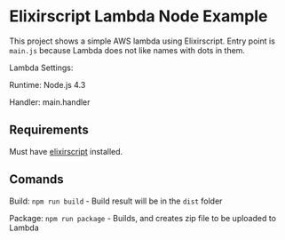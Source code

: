 # Elixirscript Lambda Node Example

This project shows a simple AWS lambda using Elixirscript. Entry point is `main.js` because Lambda does not like names with dots in them.

Lambda Settings:

  Runtime: Node.js 4.3

  Handler: main.handler

## Requirements

Must have [elixirscript](https://github.com/bryanjos/elixirscript) installed.

## Comands

Build: `npm run build` - Build result will be in the `dist` folder

Package: `npm run package` - Builds, and creates zip file to be uploaded to Lambda

